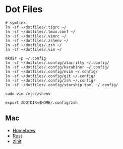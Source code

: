 # Dot Files

```shell
# symlink
ln -sf ~/dotfiles/.tigrc ~/
ln -sf ~/dotfiles/.tmux.conf ~/
ln -sf ~/dotfiles/.vimrc ~/
ln -sf ~/dotfiles/.zshenv ~/
ln -sf ~/dotfiles/.zsh ~/
ln -sf ~/dotfiles/.vim ~/

mkdir -p ~/.config
ln -sf ~/dotfiles/.config/alacritty ~/.config/
ln -sf ~/dotfiles/.config/karabiner ~/.config/
ln -sf ~/dotfiles/.config/nvim ~/.config/
ln -sf ~/dotfiles/.config/git ~/.config/
ln -sf ~/dotfiles/.config/zsh ~/.config/
ln -sf ~/dotfiles/.config/starship.toml ~/.config/

```

`sudo vim /etc/zshenv`

```
export ZDOTDIR=$HOME/.config/zsh
```

## Mac

- [Homebrew](https://brew.sh/index_ja)
- [Rust](https://www.rust-lang.org/tools/install)
- [zinit](https://github.com/zdharma-continuum/zinit)

